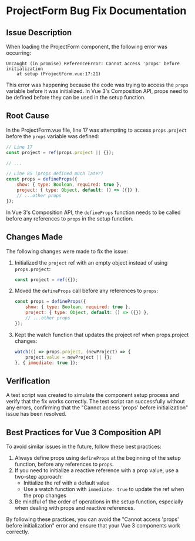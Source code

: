 # ProjectForm Bug Fix Documentation

## Issue Description

When loading the ProjectForm component, the following error was occurring:

```
Uncaught (in promise) ReferenceError: Cannot access 'props' before initialization
    at setup (ProjectForm.vue:17:21)
```

This error was happening because the code was trying to access the `props` variable before it was initialized. In Vue 3's Composition API, props need to be defined before they can be used in the setup function.

## Root Cause

In the ProjectForm.vue file, line 17 was attempting to access `props.project` before the `props` variable was defined:

```javascript
// Line 17
const project = ref(props.project || {});

// ...

// Line 85 (props defined much later)
const props = defineProps({
    show: { type: Boolean, required: true },
    project: { type: Object, default: () => ({}) },
    // ...other props
});
```

In Vue 3's Composition API, the `defineProps` function needs to be called before any references to `props` in the setup function.

## Changes Made

The following changes were made to fix the issue:

1. Initialized the `project` ref with an empty object instead of using `props.project`:
   ```javascript
   const project = ref({});
   ```

2. Moved the `defineProps` call before any references to `props`:
   ```javascript
   const props = defineProps({
       show: { type: Boolean, required: true },
       project: { type: Object, default: () => ({}) },
       // ...other props
   });
   ```

3. Kept the watch function that updates the project ref when props.project changes:
   ```javascript
   watch(() => props.project, (newProject) => {
       project.value = newProject || {};
   }, { immediate: true });
   ```

## Verification

A test script was created to simulate the component setup process and verify that the fix works correctly. The test script ran successfully without any errors, confirming that the "Cannot access 'props' before initialization" issue has been resolved.

## Best Practices for Vue 3 Composition API

To avoid similar issues in the future, follow these best practices:

1. Always define props using `defineProps` at the beginning of the setup function, before any references to `props`.
2. If you need to initialize a reactive reference with a prop value, use a two-step approach:
   - Initialize the ref with a default value
   - Use a watch function with `immediate: true` to update the ref when the prop changes
3. Be mindful of the order of operations in the setup function, especially when dealing with props and reactive references.

By following these practices, you can avoid the "Cannot access 'props' before initialization" error and ensure that your Vue 3 components work correctly.
